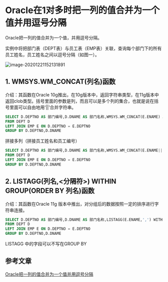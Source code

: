 # Oracle在1对多时把一列的值合并为一个值并用逗号分隔

Oracle把一列的值合并为一个值，并用逗号分隔。

实例中将把部门表（DEPT表）与员工表（EMP表）关联，查询每个部门下的所有员工姓名，员工姓名之间以逗号分隔（如图一）。

![image-20201221152131891](https://abelsun-1256449468.cos.ap-beijing.myqcloud.com/image/image-20201221152131891.png)

## 1. WMSYS.WM_CONCAT(列名)函数

 介绍：其函数在Oracle 10g推出，在10g版本中，返回字符串类型，在11g版本中返回clob类型。括号里面的参数是列，而且可以是多个列的集合，也就是说在括号里面可以自由地用‘||’合并字符串。

```sql
SELECT D.DEPTNO AS 部门编号,D.DNAME AS 部门名称,WMSYS.WM_CONCAT(E.ENAME) AS 员工列表 
FROM DEPT D
LEFT JOIN EMP E ON D.DEPTNO = E.DEPTNO
GROUP BY D.DEPTNO,D.DNAME
```

拼接多列（拼接员工姓名和员工编号）

```sql
SELECT D.DEPTNO AS 部门编号,D.DNAME AS 部门名称,WMSYS.WM_CONCAT(E.ENAME||'('||E.EMPNO||')') AS 员工列表 
FROM DEPT D
LEFT JOIN EMP E ON D.DEPTNO = E.DEPTNO
GROUP BY D.DEPTNO,D.DNAME
```

## 2. LISTAGG(列名,<分隔符>) WITHIN GROUP(ORDER BY 列名)函数

介绍：其函数在Oracle 11g 版本中推出，对分组后的数据按照一定的排序进行字符串连接。

```sql
SELECT D.DEPTNO AS 部门编号,D.DNAME AS 部门名称,LISTAGG(E.ENAME,',') WITHIN GROUP(ORDER BY E.ENAME) AS 员工列表 
FROM DEPT D
LEFT JOIN EMP E ON D.DEPTNO = E.DEPTNO
GROUP BY D.DEPTNO,D.DNAME
```

LISTAGG 中的字段可以不写在GROUP BY

## 参考文章

[Oracle把一列的值合并为一个值并用逗号分隔](https://blog.csdn.net/pan_junbiao/article/details/79948222)
